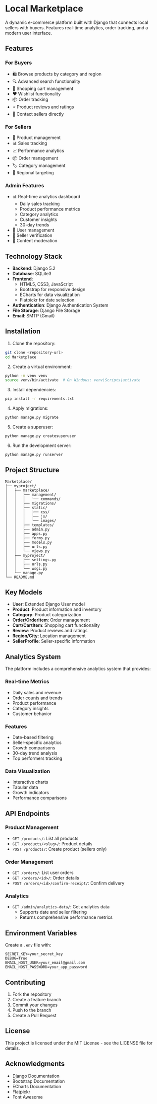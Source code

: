 # Local Marketplace

A dynamic e-commerce platform built with Django that connects local sellers with buyers. Features real-time analytics, order tracking, and a modern user interface.

## Features

### For Buyers
- 🛍️ Browse products by category and region
- 🔍 Advanced search functionality
- 🛒 Shopping cart management
- ❤️ Wishlist functionality
- 📦 Order tracking
- ⭐ Product reviews and ratings
- 💬 Contact sellers directly

### For Sellers
- 📝 Product management
- 📊 Sales tracking
- 📈 Performance analytics
- 📦 Order management
- 🏷️ Category management
- 📍 Regional targeting

### Admin Features
- 📊 Real-time analytics dashboard
  - Daily sales tracking
  - Product performance metrics
  - Category analytics
  - Customer insights
  - 30-day trends
- 👥 User management
- 🏪 Seller verification
- 📝 Content moderation

## Technology Stack

- **Backend**: Django 5.2
- **Database**: SQLite3
- **Frontend**: 
  - HTML5, CSS3, JavaScript
  - Bootstrap for responsive design
  - ECharts for data visualization
  - Flatpickr for date selection
- **Authentication**: Django Authentication System
- **File Storage**: Django File Storage
- **Email**: SMTP (Gmail)

## Installation

1. Clone the repository:
```bash
git clone <repository-url>
cd Marketplace
```

2. Create a virtual environment:
```bash
python -m venv venv
source venv/bin/activate  # On Windows: venv\Scripts\activate
```

3. Install dependencies:
```bash
pip install -r requirements.txt
```

4. Apply migrations:
```bash
python manage.py migrate
```

5. Create a superuser:
```bash
python manage.py createsuperuser
```

6. Run the development server:
```bash
python manage.py runserver
```

## Project Structure

```
Marketplace/
├── myproject/
│   ├── marketplace/
│   │   ├── management/
│   │   │   └── commands/
│   │   ├── migrations/
│   │   ├── static/
│   │   │   ├── css/
│   │   │   ├── js/
│   │   │   └── images/
│   │   ├── templates/
│   │   ├── admin.py
│   │   ├── apps.py
│   │   ├── forms.py
│   │   ├── models.py
│   │   ├── urls.py
│   │   └── views.py
│   ├── myproject/
│   │   ├── settings.py
│   │   ├── urls.py
│   │   └── wsgi.py
│   └── manage.py
└── README.md
```

## Key Models

- **User**: Extended Django User model
- **Product**: Product information and inventory
- **Category**: Product categorization
- **Order/OrderItem**: Order management
- **Cart/CartItem**: Shopping cart functionality
- **Review**: Product reviews and ratings
- **Region/City**: Location management
- **SellerProfile**: Seller-specific information

## Analytics System

The platform includes a comprehensive analytics system that provides:

### Real-time Metrics
- Daily sales and revenue
- Order counts and trends
- Product performance
- Category insights
- Customer behavior

### Features
- Date-based filtering
- Seller-specific analytics
- Growth comparisons
- 30-day trend analysis
- Top performers tracking

### Data Visualization
- Interactive charts
- Tabular data
- Growth indicators
- Performance comparisons

## API Endpoints

### Product Management
- `GET /products/`: List all products
- `GET /products/<slug>/`: Product details
- `POST /products/`: Create product (sellers only)

### Order Management
- `GET /orders/`: List user orders
- `GET /orders/<id>/`: Order details
- `POST /orders/<id>/confirm-receipt/`: Confirm delivery

### Analytics
- `GET /admin/analytics-data/`: Get analytics data
  - Supports date and seller filtering
  - Returns comprehensive performance metrics

## Environment Variables

Create a `.env` file with:

```
SECRET_KEY=your_secret_key
DEBUG=True
EMAIL_HOST_USER=your_email@gmail.com
EMAIL_HOST_PASSWORD=your_app_password
```

## Contributing

1. Fork the repository
2. Create a feature branch
3. Commit your changes
4. Push to the branch
5. Create a Pull Request

## License

This project is licensed under the MIT License - see the LICENSE file for details.

## Acknowledgments

- Django Documentation
- Bootstrap Documentation
- ECharts Documentation
- Flatpickr
- Font Awesome
